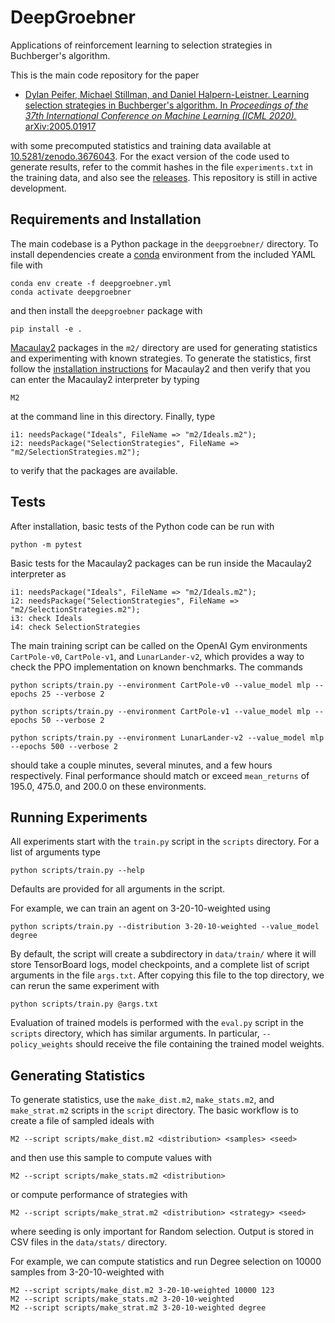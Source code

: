 # DeepGroebner

Applications of reinforcement learning to selection strategies in Buchberger's algorithm.

This is the main code repository for the paper

* [Dylan Peifer, Michael Stillman, and Daniel Halpern-Leistner. Learning selection strategies in Buchberger's
algorithm. In *Proceedings of the 37th International Conference on Machine Learning (ICML
2020).*](https://icml.cc/virtual/2020/poster/6742) [arXiv:2005.01917](https://arxiv.org/abs/2005.01917)

with some precomputed statistics and training data available at
[10.5281/zenodo.3676043](https://doi.org/10.5281/zenodo.3676043). For the exact version of the code used to generate
results, refer to the commit hashes in the file `experiments.txt` in the training data, and also see the
[releases](https://github.com/dylanpeifer/deepgroebner/releases). This repository is still in active development.

## Requirements and Installation

The main codebase is a Python package in the `deepgroebner/` directory. To install dependencies create a
[conda](https://www.anaconda.com/products/individual) environment from the included YAML file with

    conda env create -f deepgroebner.yml
    conda activate deepgroebner

and then install the `deepgroebner` package with

    pip install -e .

[Macaulay2](http://www2.macaulay2.com/Macaulay2/) packages in the `m2/` directory are used for generating statistics
and experimenting with known strategies. To generate the statistics, first follow the [installation
instructions](http://www2.macaulay2.com/Macaulay2/Downloads/) for Macaulay2 and then verify that you can enter the
Macaulay2 interpreter by typing

    M2

at the command line in this directory. Finally, type

    i1: needsPackage("Ideals", FileName => "m2/Ideals.m2");
    i2: needsPackage("SelectionStrategies", FileName => "m2/SelectionStrategies.m2");    

to verify that the packages are available.
    
## Tests

After installation, basic tests of the Python code can be run with

    python -m pytest
    
Basic tests for the Macaulay2 packages can be run inside the Macaulay2 interpreter as

    i1: needsPackage("Ideals", FileName => "m2/Ideals.m2");
    i2: needsPackage("SelectionStrategies", FileName => "m2/SelectionStrategies.m2");    
    i3: check Ideals
    i4: check SelectionStrategies

The main training script can be called on the OpenAI Gym environments `CartPole-v0`, `CartPole-v1`, and
`LunarLander-v2`, which provides a way to check the PPO implementation on known benchmarks. The commands

    python scripts/train.py --environment CartPole-v0 --value_model mlp --epochs 25 --verbose 2

    python scripts/train.py --environment CartPole-v1 --value_model mlp --epochs 50 --verbose 2

    python scripts/train.py --environment LunarLander-v2 --value_model mlp --epochs 500 --verbose 2
    
should take a couple minutes, several minutes, and a few hours respectively. Final performance should match or exceed
`mean_returns` of 195.0, 475.0, and 200.0 on these environments.

## Running Experiments

All experiments start with the `train.py` script in the `scripts` directory. For a list of arguments type
    
    python scripts/train.py --help

Defaults are provided for all arguments in the script.

For example, we can train an agent on 3-20-10-weighted using

    python scripts/train.py --distribution 3-20-10-weighted --value_model degree

By default, the script will create a subdirectory in `data/train/` where it will store TensorBoard logs, model
checkpoints, and a complete list of script arguments in the file `args.txt`. After copying this file to the top
directory, we can rerun the same experiment with

    python scripts/train.py @args.txt

Evaluation of trained models is performed with the `eval.py` script in the `scripts` directory, which has similar
arguments. In particular, `--policy_weights` should receive the file containing the trained model weights.

## Generating Statistics

To generate statistics, use the `make_dist.m2`, `make_stats.m2`, and `make_strat.m2` scripts in the `script`
directory. The basic workflow is to create a file of sampled ideals with

    M2 --script scripts/make_dist.m2 <distribution> <samples> <seed>

and then use this sample to compute values with

    M2 --script scripts/make_stats.m2 <distribution>

or compute performance of strategies with

    M2 --script scripts/make_strat.m2 <distribution> <strategy> <seed>

where seeding is only important for Random selection. Output is stored in CSV files in the `data/stats/` directory.

For example, we can compute statistics and run Degree selection on 10000 samples from 3-20-10-weighted with

    M2 --script scripts/make_dist.m2 3-20-10-weighted 10000 123
    M2 --script scripts/make_stats.m2 3-20-10-weighted
    M2 --script scripts/make_strat.m2 3-20-10-weighted degree

